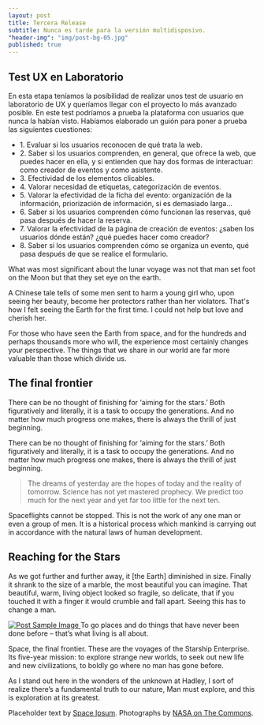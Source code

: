 ```yaml
---
layout: post
title: Tercera Release
subtitle: Nunca es tarde para la versión multidisposivo.
"header-img": "img/post-bg-05.jpg"
published: true
---
```



<h2 class="section-heading">Test UX en Laboratorio</h2>

<p>En esta etapa teníamos la posibilidad de realizar unos test de usuario en laboratorio de UX y queríamos llegar con el proyecto lo más avanzado  posible. En este test podríamos a prueba la plataforma con usuarios que nunca la habían visto. Habíamos elaborado un guión para poner a prueba las siguientes cuestiones:</p>

<ul>
<li>1. Evaluar si los usuarios reconocen de qué trata la web.</li>

<li>2. Saber si los usuarios comprenden, en general, que ofrece la web, que puedes hacer en ella, y si entienden que hay dos formas de interactuar: como creador de eventos y como asistente.</li>

<li>3. Efectividad de los elementos clicables.</li>

<li>4. Valorar necesidad de etiquetas, categorización de eventos.</li>

<li>5. Valorar la efectividad de la ficha del evento: organización de la información, priorización de información, si es demasiado larga…</li>

<li>6. Saber si los usuarios comprenden cómo funcionan las reservas, qué pasa después de hacer la reserva.</li>

<li>7. Valorar la efectividad de la página de creación de eventos: ¿saben los usuarios dónde están? ¿qué puedes hacer como creador?</li>

<li>8. Saber si los usuarios comprenden cómo se organiza un evento, qué pasa después de que se realice el formulario.</li>
</ul>

<p>What was most significant about the lunar voyage was not that man set foot on the Moon but that they set eye on the earth.</p>

<p>A Chinese tale tells of some men sent to harm a young girl who, upon seeing her beauty, become her protectors rather than her violators. That's how I felt seeing the Earth for the first time. I could not help but love and cherish her.</p>

<p>For those who have seen the Earth from space, and for the hundreds and perhaps thousands more who will, the experience most certainly changes your perspective. The things that we share in our world are far more valuable than those which divide us.</p>

<h2 class="section-heading">The final frontier</h2>

<p>There can be no thought of finishing for ‘aiming for the stars.’ Both figuratively and literally, it is a task to occupy the generations. And no matter how much progress one makes, there is always the thrill of just beginning.</p>

<p>There can be no thought of finishing for ‘aiming for the stars.’ Both figuratively and literally, it is a task to occupy the generations. And no matter how much progress one makes, there is always the thrill of just beginning.</p>

<blockquote>The dreams of yesterday are the hopes of today and the reality of tomorrow. Science has not yet mastered prophecy. We predict too much for the next year and yet far too little for the next ten.</blockquote>

<p>Spaceflights cannot be stopped. This is not the work of any one man or even a group of men. It is a historical process which mankind is carrying out in accordance with the natural laws of human development.</p>

<h2 class="section-heading">Reaching for the Stars</h2>

<p>As we got further and further away, it [the Earth] diminished in size. Finally it shrank to the size of a marble, the most beautiful you can imagine. That beautiful, warm, living object looked so fragile, so delicate, that if you touched it with a finger it would crumble and fall apart. Seeing this has to change a man.</p>

<a href="#">
    <img src="{{ site.baseurl }}/img/post-sample-image.jpg" alt="Post Sample Image">
</a>
<span class="caption text-muted">To go places and do things that have never been done before – that’s what living is all about.</span>

<p>Space, the final frontier. These are the voyages of the Starship Enterprise. Its five-year mission: to explore strange new worlds, to seek out new life and new civilizations, to boldly go where no man has gone before.</p>

<p>As I stand out here in the wonders of the unknown at Hadley, I sort of realize there’s a fundamental truth to our nature, Man must explore, and this is exploration at its greatest.</p>

<p>Placeholder text by <a href="http://spaceipsum.com/">Space Ipsum</a>. Photographs by <a href="https://www.flickr.com/photos/nasacommons/">NASA on The Commons</a>.</p>
